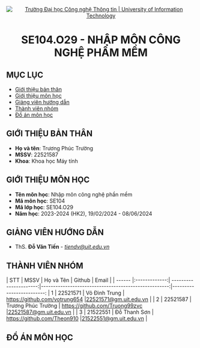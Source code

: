 <p align="center">
  <a href="https://www.uit.edu.vn/" title="Trường Đại học Công nghệ Thông tin" style="border: 5;">
    <img src="https://i.imgur.com/WmMnSRt.png" alt="Trường Đại học Công nghệ Thông tin | University of Information Technology">
  </a>
</p>

<!-- Title -->
<h1 align="center"><b>SE104.O29 - NHẬP MÔN CÔNG NGHỆ PHẦM MỀM</b></h1>



## MỤC LỤC
* [ Giới thiệu bản thân](#gioithieubanthan)
* [ Giới thiệu môn học](#gioithieumonhoc)
* [ Giảng viên hướng dẫn](#giangvien)
* [ Thành viên nhóm](#thanhvien)
* [ Đồ án môn học](#doan)

## GIỚI THIỆU BẢN THÂN
<a name="gioithieubanthan"></a>
* **Họ và tên**: Trương Phúc Trường
* **MSSV**: 22521587
* **Khoa**: Khoa học Máy tính

## GIỚI THIỆU MÔN HỌC
<a name="gioithieumonhoc"></a>
* **Tên môn học**: Nhập môn công nghệ phần mềm
* **Mã môn học**: SE104
* **Mã lớp học**: SE104.O29
* **Năm học**: 2023-2024 (HK2), 19/02/2024 - 08/06/2024

## GIẢNG VIÊN HƯỚNG DẪN
<a name="giangvien"></a>
* ThS. **Đỗ Văn Tiến** - *tiendv@uit.edu.vn*

## THÀNH VIÊN NHÓM
<a name="thanhvien"></a>
| STT    | MSSV          | Họ và Tên              | Github                                               | Email                   |
| ------ |:-------------:| ----------------------:|-----------------------------------------------------:|-------------------------:
| 1      | 22521571      | Võ Đình Trung          | https://github.com/votrung654                             |22521571@gm.uit.edu.vn  |
| 2      | 22521587      | Trương Phúc Trường     | https://github.com/Truong99zvc                           |22521587@gm.uit.edu.vn  |
| 3      | 21522551      | Đỗ Thanh Sơn           | https://github.com/Theon910                        |21522551@gm.uit.edu.vn  |

## ĐỒ ÁN MÔN HỌC
<a name="doan"></a>
